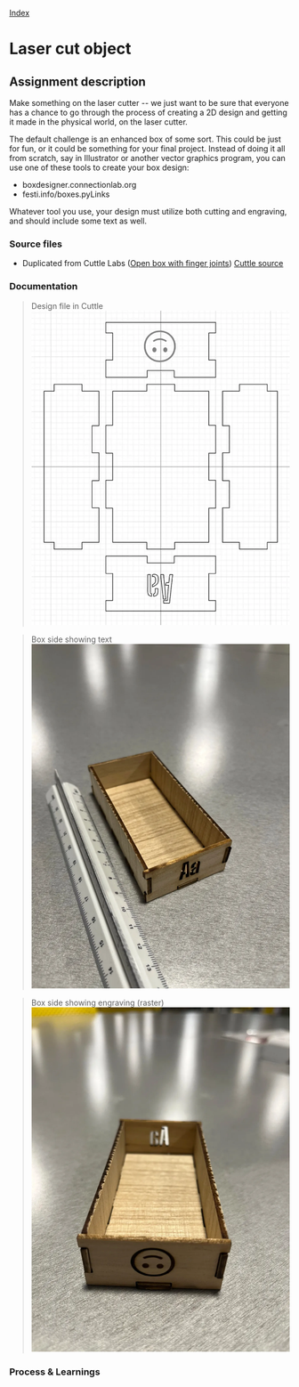 [Index](index.html)

# Laser cut object

## Assignment description
Make something on the laser cutter -- we just want to be sure that everyone has a chance to go through the process of creating a 2D design and getting it made in the physical world, on the laser cutter.

The default challenge is an enhanced box of some sort. This could be just for fun, or it could be something for your final project. Instead of doing it all from scratch, say in Illustrator or another vector graphics program, you can use one of these tools to create your box design:
- boxdesigner.connectionlab.org
- festi.info/boxes.pyLinks

Whatever tool you use, your design must utilize both cutting and engraving, and should include some text as well.

### Source files
* Duplicated from Cuttle Labs ([Open box with finger joints](https://cuttle.xyz/@cuttle/Open-Box-with-Finger-Joints-D2ugGEvYUNfd)) [Cuttle source](https://cuttle.xyz/@tflo/Open-Box-with-Finger-Joints-oh2qPcIg7soZ) 

### Documentation
> Design file in Cuttle
![](./assets/06-00001.webp)

> Box side showing text
![](./assets/06-00002.webp)

> Box side showing engraving (raster)
![](./assets/06-00003.webp)

### Process & Learnings